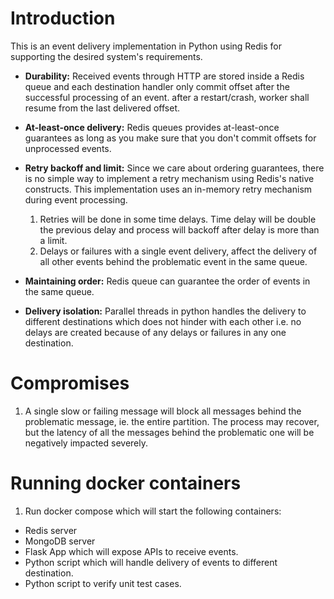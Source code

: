 Introduction
============

This is an event delivery implementation in Python using Redis
for supporting the desired system's requirements.

- **Durability:** Received events through HTTP are stored inside a Redis queue
  and each destination handler only commit offset after the
  successful processing of an event. after a restart/crash,
  worker shall resume from the last delivered offset. 

- **At-least-once delivery:** Redis queues provides at-least-once guarantees
  as long as you make sure that you don't commit offsets for
  unprocessed events.

- **Retry backoff and limit:** Since we care about ordering guarantees,
  there is no simple way to implement a retry mechanism using Redis's
  native constructs. This implementation uses an in-memory retry
  mechanism during event processing.

  1. Retries will be done in some time delays. Time delay will be double the 
     previous delay and process will backoff after delay is more than a limit.    
  2. Delays or failures with a single event delivery, affect the delivery
     of all other events behind the problematic event in the same queue.

- **Maintaining order:** Redis queue can guarantee the order of events in the
  same queue. 

- **Delivery isolation:** Parallel threads in python handles the delivery to
  different destinations which does not hinder with each other i.e. no delays 
  are created because of any delays or failures in any one destination.

# Compromises

1. A single slow or failing message will block all messages behind the
   problematic message, ie. the entire partition. The process may recover,
   but the latency of all the messages behind the problematic one will be
   negatively impacted severely.

Running docker containers
=================

1. Run docker compose which will start the following containers:
- Redis server
- MongoDB server
- Flask App which will expose APIs to receive events.
- Python script which will handle delivery of events to different destination.
- Python script to verify unit test cases.

